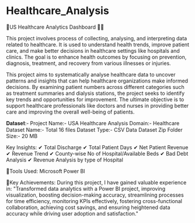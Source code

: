 # Healthcare_Analysis
🏥US Healthcare Analytics Dashboard 🏥🚀

This project involves process of collecting, analysing, and interpreting data related to healthcare. It is used to understand health trends, improve patient care, and make better decisions in healthcare settings like hospitals and clinics. The goal is to enhance health outcomes by focusing on prevention, diagnosis, treatment, and recovery from various illnesses or injuries.

This project aims to systematically analyse healthcare data to uncover patterns and insights that can help healthcare organizations make informed decisions. By examining patient numbers across different categories such as treatment summaries and dialysis stations, the project seeks to identify key trends and opportunities for improvement. The ultimate objective is to support healthcare professionals like doctors and nurses in providing better care and improving the overall well-being of patients.

𝐃𝐚𝐭𝐚𝐬𝐞𝐭:-
Project Name:- USA Healthcare Analysis
Domain:- Healthcare
Dataset Name:- Total 16 files
Dataset Type:- CSV Data
Dataset Zip Folder Size:- 20 MB

Key Insights:
✔ Total Discharge
✔ Total Patient Days
✔ Net Patient Revenue
✔ Revenue Trend
✔ County-wise No of Hospital/Available Beds
✔ Bad Debt Analysis
✔ Revenue Analysis by type of Hospital

🌟Tools Used: Microsoft Power BI

🔑Key Achievements:
During this project, I have gained valuable experience in:
"Transformed data analytics with a Power BI project, improving visualization, boosting decision-making accuracy, streamlining processes for time efficiency, monitoring KPIs effectively, fostering cross-functional collaboration, achieving cost savings, and ensuring heightened data accuracy while driving user adoption and satisfaction."



